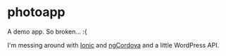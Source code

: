 # photoapp

A demo app. So broken... :{

I'm messing around with [Ionic](http://ionicframework.com) and [ngCordova](http://ngcordova.com) and a little WordPress API.

